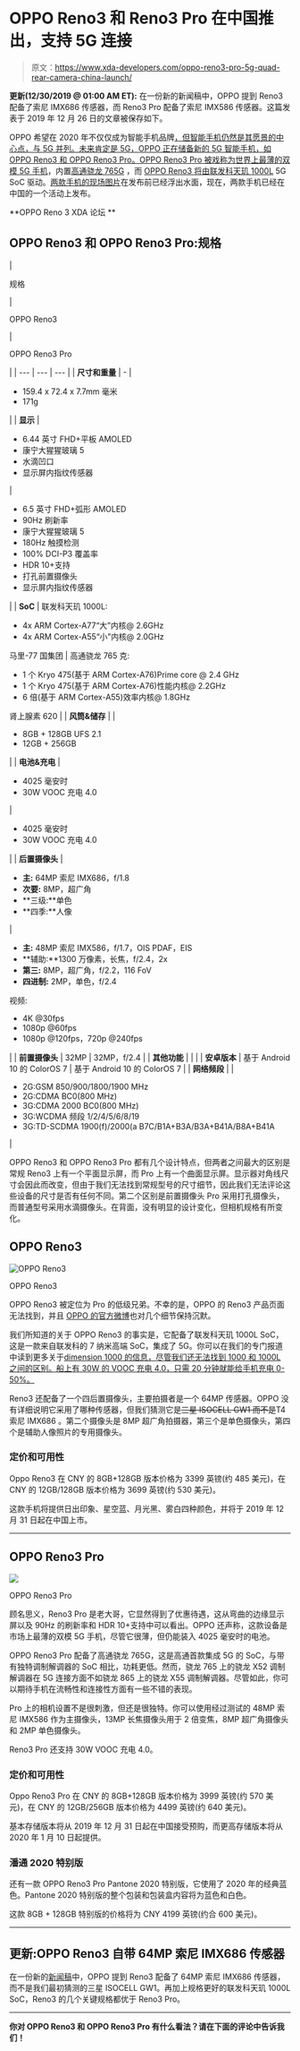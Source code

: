 # OPPO Reno3 和 Reno3 Pro 在中国推出，支持 5G 连接

> 原文：<https://www.xda-developers.com/oppo-reno3-pro-5g-quad-rear-camera-china-launch/>

**更新(12/30/2019 @ 01:00 AM ET):** 在一份新的新闻稿中，OPPO 提到 Reno3 配备了索尼 IMX686 传感器，而 Reno3 Pro 配备了索尼 IMX586 传感器。这篇发表于 2019 年 12 月 26 日的文章被保存如下。

OPPO 希望在 2020 年不仅仅成为智能手机品牌[，但智能手机仍然是其愿景的中心点，与 5G 并列。未来肯定是 5G，OPPO 正在储备新的 5G 智能手机，如 OPPO Reno3 和 OPPO Reno3 Pro。OPPO Reno3 Pro 被戏称为](https://www.xda-developers.com/oppo-smartphone-brand-2020/)[世界上最薄的双模 5G 手机](https://www.xda-developers.com/oppo-reno3-pro-5g-teaser-shows-thinnest-dual-mode-5g-phone/)，内置[高通骁龙 765G](https://www.xda-developers.com/qualcomm-snapdragon-765-processor-specifications-features/) ，而 [OPPO Reno3 将由](https://www.xda-developers.com/oppo-reno3-mediatek-dimensity-1000l-soc/)[联发科天玑 1000L](https://www.xda-developers.com/mediatek-dimensity-1000-7nm-soc-integrated-5g/) 5G SoC 驱动。[两款手机的现场图片](https://www.xda-developers.com/leaked-live-images-show-oppo-reno3-reno-3-pro/)在发布前已经浮出水面，现在，两款手机已经在中国的一个活动上发布。

**OPPO Reno 3 XDA 论坛 **

## OPPO Reno3 和 OPPO Reno3 Pro:规格

| 

规格

 | 

OPPO Reno3

 | 

OPPO Reno3 Pro

 |
| --- | --- | --- |
| **尺寸和重量** | - | 

*   159.4 x 72.4 x 7.7mm 毫米
*   171g

 |
| **显示** | 

*   6.44 英寸 FHD+平板 AMOLED
*   康宁大猩猩玻璃 5
*   水滴凹口
*   显示屏内指纹传感器

 | 

*   6.5 英寸 FHD+弧形 AMOLED
*   90Hz 刷新率
*   康宁大猩猩玻璃 5
*   180Hz 触摸检测
*   100% DCI-P3 覆盖率
*   HDR 10+支持
*   打孔前置摄像头
*   显示屏内指纹传感器

 |
| **SoC** | 联发科天玑 1000L:

*   4x ARM Cortex-A77“大”内核@ 2.6GHz
*   4x ARM Cortex-A55“小”内核@ 2.0GHz

马里-77 国集团 | 高通骁龙 765 克:

*   1 个 Kryo 475(基于 ARM Cortex-A76)Prime core @ 2.4 GHz
*   1 个 Kryo 475(基于 ARM Cortex-A76)性能内核@ 2.2GHz
*   6 倍(基于 ARM Cortex-A55)效率内核@ 1.8GHz

肾上腺素 620 |
| **风筒&储存** |  | 

*   8GB + 128GB UFS 2.1
*   12GB + 256GB

 |
| **电池&充电** | 

*   4025 毫安时
*   30W VOOC 充电 4.0

 | 

*   4025 毫安时
*   30W VOOC 充电 4.0

 |
| **后置摄像头** | 

*   **主:** 64MP 索尼 IMX686，f/1.8
*   **次要:** 8MP，超广角
*   **三级:**单色
*   **四季:**人像

 | 

*   **主:** 48MP 索尼 IMX586，f/1.7，OIS PDAF，EIS
*   **辅助:**1300 万像素，长焦，f/2.4，2x
*   **第三:** 8MP，超广角，f/2.2，116 FoV
*   **四进制:** 2MP，单色，f/2.4

视频:

*   4K @30fps
*   1080p @60fps
*   1080p @120fps，720p @240fps

 |
| **前置摄像头** | 32MP | 32MP，f/2.4 |
| **其他功能** |  |  |
| **安卓版本** | 基于 Android 10 的 ColorOS 7 | 基于 Android 10 的 ColorOS 7 |
| **网络频段** | <information not="" provided=""></information> | 

*   2G:GSM 850/900/1800/1900 MHz
*   2G:CDMA BC0(800 MHz)
*   3G:CDMA 2000 BC0(800 MHz)
*   3G:WCDMA 频段 1/2/4/5/6/8/19
*   3G:TD-SCDMA 1900(f)/2000(a B7C/B1A+B3A/B3A+B41A/B8A+B41A

 |

OPPO Reno3 和 OPPO Reno3 Pro 都有几个设计特点，但两者之间最大的区别是常规 Reno3 上有一个平面显示屏，而 Pro 上有一个曲面显示屏。显示器对角线尺寸会因此而改变，但由于我们无法找到常规型号的尺寸细节，因此我们无法评论这些设备的尺寸是否有任何不同。第二个区别是前置摄像头 Pro 采用打孔摄像头，而普通型号采用水滴摄像头。在背面，没有明显的设计变化，但相机规格有所变化。

## OPPO Reno3

 <picture>![OPPO Reno3](img/c55b2a6fe100d69fd0f5ddd39c8cdfcc.png)</picture> 

OPPO Reno3

OPPO Reno3 被定位为 Pro 的低级兄弟。不幸的是，OPPO 的 Reno3 产品页面无法找到，并且 [OPPO 的官方微博](https://www.weibo.com/oppo)也对几个细节保持沉默。

我们所知道的关于 OPPO Reno3 的事实是，它配备了联发科天玑 1000L SoC，这是一款来自联发科的 7 纳米高端 SoC，集成了 5G。你可以在我们的专门报道中读到更多关于[dimension 1000 的信息，尽管我们还无法找到 1000 和 1000L 之间的区别。船上有 30W 的 VOOC 充电 4.0，只需 20 分钟就能给手机充电 0-50%。](https://www.xda-developers.com/mediatek-dimensity-1000-7nm-soc-integrated-5g/)

Reno3 还配备了一个四后置摄像头，主要拍摄者是一个 64MP 传感器。OPPO 没有详细说明它采用了哪种传感器，但我们猜测它是~~三星 ISOCELL GW1 而不是~~T4 索尼 IMX686 。第二个摄像头是 8MP 超广角拍摄器，第三个是单色摄像头，第四个是辅助人像照片的专用摄像头。

### 定价和可用性

Oppo Reno3 在 CNY 的 8GB+128GB 版本价格为 3399 英镑(约 485 美元)，在 CNY 的 12GB/128GB 版本价格为 3699 英镑(约 530 美元)。

这款手机将提供日出印象、星空蓝、月光黑、雾白四种颜色，并将于 2019 年 12 月 31 日起在中国上市。

* * *

## OPPO Reno3 Pro

 <picture>![](img/a5a97e3f59cca029d4e7b4b371bd7a22.png)</picture> 

OPPO Reno3 Pro

顾名思义，Reno3 Pro 是老大哥，它显然得到了优惠待遇，这从弯曲的边缘显示屏以及 90Hz 的刷新率和 HDR 10+支持中可以看出。OPPO 还声称，这款设备是市场上最薄的双模 5G 手机，尽管它很薄，但仍能装入 4025 毫安时的电池。

OPPO Reno3 Pro 配备了高通骁龙 765G，这是高通首款集成 5G 的 SoC，与带有独特调制解调器的 SoC 相比，功耗更低。然而，骁龙 765 上的骁龙 X52 调制解调器在 5G 连接方面不如骁龙 865 上的骁龙 X55 调制解调器。尽管如此，你可以期待手机在流畅性和连接性方面有一些不错的表现。

Pro 上的相机设置不是很刺激，但还是很独特。你可以使用经过测试的 48MP 索尼 IMX586 作为主摄像头，13MP 长焦摄像头用于 2 倍变焦，8MP 超广角摄像头和 2MP 单色摄像头。

Reno3 Pro 还支持 30W VOOC 充电 4.0。

### 定价和可用性

Oppo Reno3 Pro 在 CNY 的 8GB+128GB 版本价格为 3999 英镑(约 570 美元)，在 CNY 的 12GB/256GB 版本价格为 4499 英镑(约 640 美元)。

基本存储版本将从 2019 年 12 月 31 日起在中国接受预购，而更高存储版本将从 2020 年 1 月 10 日起提供。

### 潘通 2020 特别版

还有一款 OPPO Reno3 Pro Pantone 2020 特别版，它使用了 2020 年的经典蓝色。Pantone 2020 特别版的整个包装和包装盒内容将为蓝色和白色。

这款 8GB + 128GB 特别版的价格将为 CNY 4199 英镑(约合 600 美元)。

* * *

## 更新:OPPO Reno3 自带 64MP 索尼 IMX686 传感器

在一份新的[新闻稿](https://www.oppo.com/en/about-us/press/oppo-reno3-series-officially-launched-a-new-era-unfolding-for-5g-video-smartphones/)中，OPPO 提到 Reno3 配备了 64MP 索尼 IMX686 传感器，而不是我们最初猜测的三星 ISOCELL GW1。再加上规格更好的联发科天玑 1000L SoC，Reno3 的几个关键规格都优于 Reno3 Pro。

* * *

**你对 OPPO Reno3 和 OPPO Reno3 Pro 有什么看法？请在下面的评论中告诉我们！**